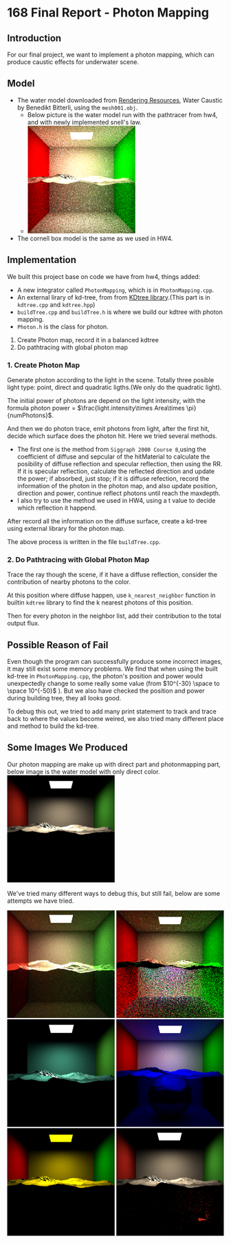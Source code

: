 # 168 Final Report - Photon Mapping

## Introduction

For our final project, we want to implement a photon mapping, which can produce caustic effects for underwater scene.

## Model

- The water model downloaded from [Rendering Resources](https://benedikt-bitterli.me/resources/), Water Caustic
by Benedikt Bitterli, using the `mesh001.obj`.
  - Below picture is the water model run with the pathtracer  from hw4, and with newly implemented snell's law. 
  - <img src="168_final_scene/water_model_with_pathtracer.png" alt="Water Model" width="250"/>
- The cornell box model is the same as we used in HW4.

## Implementation

We built this project base on code we have from hw4, things added: 
- A new integrator called `PhotonMapping`, which is in `PhotonMapping.cpp`. 
- An external lirary of kd-tree, from from [KDtree library](https://github.com/cdalitz/kdtree-cpp).(This part is in `kdtree.cpp` and `kdtree.hpp`)
- `buildTree.cpp` and  `buildTree.h` is where we build our kdtree with photon mapping.
- `Photon.h` is the class for photon. 

1. Create Photon map, record it in a balanced kdtree
2. Do pathtracing with global photon map

### 1. Create Photon Map

Generate photon according to the light in the scene. Totally three posible light type: point, direct and quadratic ligths.(We only do the quadratic light).

The initial power of photons are depend on the light intensity, with the formula photon power =  $\frac{light.intensity\times Area\times \pi}{numPhotons}$.

And then we do photon trace, emit photons from light, after the first hit, decide which surface does the photon hit. Here we tried several methods.

- The first one is the method from `Siggraph 2000 Course 8`,using the coefficient of diffuse and sepcular of the hitMaterial to calculate the posibility of diffuse reflection and specular reflection, then using the RR. If it is specular reflection, calculate the reflected direction and update the power; if absorbed, just stop; if it is diffuse refection, record the information of the photon in the photon map, and also update position, direction and power, continue reflect photons until reach the maxdepth.
- I also try to use the method we used in HW4, using a t value to decide which reflection it happend.

After record all the information on the diffuse surface, create a kd-tree using external library for the photon map.

The above process is written in the file `buildTree.cpp`.

### 2. Do Pathtracing with Global Photon Map

Trace the ray though the scene, if it have a diffuse reflection, consider the contribution of nearby photons to the color.

At this position where diffuse happen, use `k_nearest_neighbor` function in builtin `kdtree` library to find the k nearest photons of this position.

Then for every photon in the neighbor list, add their contribution to the total output flux.

## Possible Reason of Fail

Even though the program can successfully produce some incorrect images, it may still exist some memory problems. We find that when using the built kd-tree in `PhotonMapping.cpp`, the photon's position and power would unexpectedly change to some really some value (from $10^{-30} \space to \space 10^{-50}$ ). But we also have checked the position and power during building tree, they all looks good.

To debug this out, we tried to add many print statement to track and trace back to where the values become weired, we also tried many different place and method to build the kd-tree. 

## Some Images We Produced 

Our photon mapping are make up with direct part and photonmapping part, below image is the water model with only direct color. 
<img src="168_final_scene/only_direct.png" alt="failed1" width="250"/>

We've tried many different ways to debug this, but still fail, below are some attempts we have tried. 

<p float="left">
  <img src="168_final_scene/failed_attemp_4.png" alt="failed4" width="250" height="250"/>
  <img src="168_final_scene/failed_attemp_6.png" alt="failed6" width="250" height="250"/>
  <img src="168_final_scene/failed_attemp_2.png" alt="failed2" width="250" height="250"/>
  <img src="168_final_scene/failed_attemp_5.png" alt="failed5" width="250" height="250"/>
  <img src="168_final_scene/failed_attemp_7.png" alt="failed7" width="250" height="250"/>
  <img src="168_final_scene/failed_attemp_1.png" alt="failed1" width="250" height="250"/>
</p>





